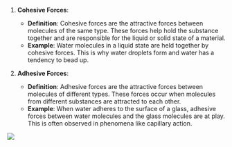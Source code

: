 
1. **Cohesive Forces**:
   - **Definition**: Cohesive forces are the attractive forces between molecules of the same type. These forces help hold the substance together and are responsible for the liquid or solid state of a material.
   - **Example**: Water molecules in a liquid state are held together by cohesive forces. This is why water droplets form and water has a tendency to bead up.

2. **Adhesive Forces**:
   - **Definition**: Adhesive forces are the attractive forces between molecules of different types. These forces occur when molecules from different substances are attracted to each other.
   - **Example**: When water adheres to the surface of a glass, adhesive forces between water molecules and the glass molecules are at play. This is often observed in phenomena like capillary action.

![](https://www.shaalaa.com/question-bank-solutions/derive-expression-excess-pressure-inside-drop-liquid-surface-tension_495)